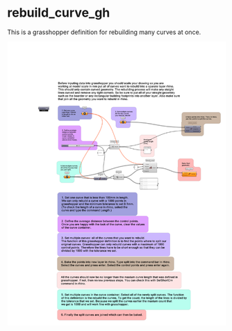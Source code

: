# rebuild_curve_gh
This is a grasshopper definition for rebuilding many curves at once.

![GH Definition](https://github.com/HenryWelchRaplab/rebuild_curve_gh/blob/main/rebuild_curve_screenshot.png)
